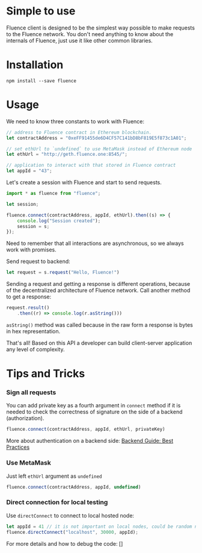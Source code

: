 # Simple to use
Fluence client is designed to be the simplest way possible to make requests to the Fluence network. You don't need anything to know about the internals of Fluence, just use it like other common libraries. 

# Installation
`npm install --save fluence`

# Usage

We need to know three constants to work with Fluence:
```javascript
// address to Fluence contract in Ethereum blockchain. 
let contractAddress = "0xeFF91455de6D4CF57C141bD8bF819E5f873c1A01";

// set ethUrl to `undefined` to use MetaMask instead of Ethereum node
let ethUrl = "http://geth.fluence.one:8545/";

// application to interact with that stored in Fluence contract
let appId = "43";
```

Let's create a session with Fluence and start to send requests. 

```javascript
import * as fluence from "fluence";

let session;

fluence.connect(contractAddress, appId, ethUrl).then((s) => {
    console.log("Session created");
	session = s;
});
```

Need to remember that all interactions are asynchronous, so we always work with promises.

Send request to backend:
```javascript
let request = s.request("Hello, Fluence!")
```

Sending a request and getting a response is different operations, because of the decentralized architecture of Fluence network. Call another method to get a response:
```javascript
request.result()
    .then((r) => console.log(r.asString()))
```

`asString()` method was called because in the raw form a response is bytes in hex representation.

That's all! Based on this API a developer can build client-server application any level of complexity.

# Tips and Tricks

### Sign all requests

You can add private key as a fourth argument in `connect` method if it is needed to check the correctness of signature on the side of a backend (authorization).
```javascript
fluence.connect(contractAddress, appId, ethUrl, privateKey)
```

More about authentication on a backend side: [Backend Guide: Best Practices](../backend/best_practices.md)

### Use MetaMask

Just left `ethUrl` argument as `undefined`
```javascript
fluence.connect(contractAddress, appId, undefined)
```

### Direct connection for local testing

Use `directConnect` to connect to local hosted node:
```javascript
let appId = 41 // it is not important on local nodes, could be random number
fluence.directConnect("localhost", 30000, appId);
```

For more details and how to debug the code: []
